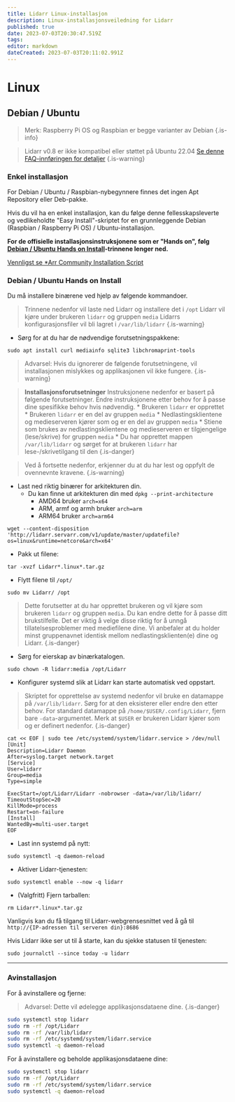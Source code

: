 ```yaml
---
title: Lidarr Linux-installasjon
description: Linux-installasjonsveiledning for Lidarr
published: true
date: 2023-07-03T20:30:47.519Z
tags: 
editor: markdown
dateCreated: 2023-07-03T20:11:02.991Z
---
```


# Linux

## Debian / Ubuntu

> Merk: Raspberry Pi OS og Raspbian er begge varianter av Debian {.is-info}

> Lidarr v0.8 er ikke kompatibel eller støttet på Ubuntu 22.04 [Se denne FAQ-innføringen for detaljer](/lidarr/faq#lidarr-stopped-working-after-updating-to-ubuntu-2204)
{.is-warning}

### Enkel installasjon

For Debian / Ubuntu / Raspbian-nybegynnere finnes det ingen Apt Repository eller Deb-pakke.

Hvis du vil ha en enkel installasjon, kan du følge denne fellesskapsleverte og vedlikeholdte "Easy Install"-skriptet for en grunnleggende Debian (Raspbian / Raspberry Pi OS) / Ubuntu-installasjon.

**For de offisielle installasjonsinstruksjonene som er "Hands on", følg [Debian / Ubuntu Hands on Install](#debian-ubuntu-hands-on-install)-trinnene lenger ned.**

[Vennligst se \*Arr Community Installation Script](/install-script)

### Debian / Ubuntu Hands on Install

Du må installere binærene ved hjelp av følgende kommandoer.

> Trinnene nedenfor vil laste ned Lidarr og installere det i `/opt`
> Lidarr vil kjøre under brukeren `lidarr` og gruppen `media`
> Lidarrs konfigurasjonsfiler vil bli lagret i `/var/lib/lidarr`
{.is-warning}

- Sørg for at du har de nødvendige forutsetningspakkene:

```shell
sudo apt install curl mediainfo sqlite3 libchromaprint-tools
```

> Advarsel: Hvis du ignorerer de følgende forutsetningene, vil installasjonen mislykkes og applikasjonen vil ikke fungere. {.is-warning}

> **Installasjonsforutsetninger**
> Instruksjonene nedenfor er basert på følgende forutsetninger. Endre instruksjonene etter behov for å passe dine spesifikke behov hvis nødvendig.
> \* Brukeren `lidarr` er opprettet
> \* Brukeren `lidarr` er en del av gruppen `media`
> \* Nedlastingsklientene og medieserveren kjører som og er en del av gruppen `media`
> \* Stiene som brukes av nedlastingsklientene og medieserveren er tilgjengelige (lese/skrive) for gruppen `media`
> \* Du har opprettet mappen `/var/lib/lidarr` og sørget for at brukeren `lidarr` har lese-/skrivetilgang til den
{.is-danger}

> Ved å fortsette nedenfor, erkjenner du at du har lest og oppfylt de ovennevnte kravene. {.is-warning}

- Last ned riktig binærer for arkitekturen din.
  - Du kan finne ut arkitekturen din med `dpkg --print-architecture`
    - AMD64 bruker `arch=x64`
    - ARM, armf og armh bruker `arch=arm`
    - ARM64 bruker `arch=arm64`

```shell
wget --content-disposition 'http://lidarr.servarr.com/v1/update/master/updatefile?os=linux&runtime=netcore&arch=x64'
```

- Pakk ut filene:

```shell
tar -xvzf Lidarr*.linux*.tar.gz
```

- Flytt filene til `/opt/`

```shell
sudo mv Lidarr/ /opt
```

> Dette forutsetter at du har opprettet brukeren og vil kjøre som brukeren `lidarr` og gruppen `media`. Du kan endre dette for å passe ditt brukstilfelle. Det er viktig å velge disse riktig for å unngå tillatelsesproblemer med mediefilene dine. Vi anbefaler at du holder minst gruppenavnet identisk mellom nedlastingsklienten(e) dine og Lidarr.
{.is-danger}

- Sørg for eierskap av binærkatalogen.

```shell
sudo chown -R lidarr:media /opt/Lidarr
```

- Konfigurer systemd slik at Lidarr kan starte automatisk ved oppstart.

> Skriptet for opprettelse av systemd nedenfor vil bruke en datamappe på `/var/lib/lidarr`. Sørg for at den eksisterer eller endre den etter behov. For standard datamappe på `/home/$USER/.config/Lidarr`, fjern bare `-data`-argumentet. Merk at `$USER` er brukeren Lidarr kjører som og er definert nedenfor.
{.is-danger}

```shell
cat << EOF | sudo tee /etc/systemd/system/lidarr.service > /dev/null
[Unit]
Description=Lidarr Daemon
After=syslog.target network.target
[Service]
User=lidarr
Group=media
Type=simple

ExecStart=/opt/Lidarr/Lidarr -nobrowser -data=/var/lib/lidarr/
TimeoutStopSec=20
KillMode=process
Restart=on-failure
[Install]
WantedBy=multi-user.target
EOF
```

- Last inn systemd på nytt:

```shell
sudo systemctl -q daemon-reload
```

- Aktiver Lidarr-tjenesten:

```shell
sudo systemctl enable --now -q lidarr
```

- (Valgfritt) Fjern tarballen:

```shell
rm Lidarr*.linux*.tar.gz
```

Vanligvis kan du få tilgang til Lidarr-webgrensesnittet ved å gå til `http://{IP-adressen til serveren din}:8686`

Hvis Lidarr ikke ser ut til å starte, kan du sjekke statusen til tjenesten:

```shell
sudo journalctl --since today -u lidarr
```

---

### Avinstallasjon

For å avinstallere og fjerne:

> Advarsel: Dette vil ødelegge applikasjonsdataene dine. {.is-danger}

```bash
sudo systemctl stop lidarr
sudo rm -rf /opt/Lidarr
sudo rm -rf /var/lib/lidarr
sudo rm -rf /etc/systemd/system/lidarr.service
sudo systemctl -q daemon-reload
```

For å avinstallere og beholde applikasjonsdataene dine:

```bash
sudo systemctl stop lidarr
sudo rm -rf /opt/Lidarr
sudo rm -rf /etc/systemd/system/lidarr.service
sudo systemctl -q daemon-reload
```